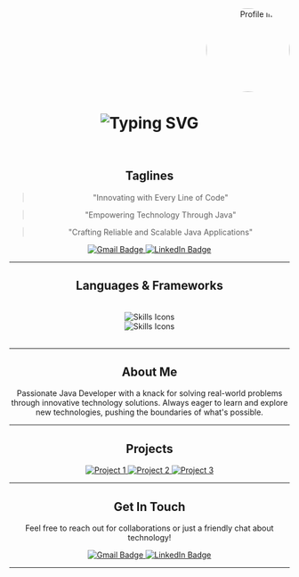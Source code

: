 <div align="right">
  <a href="https://github.com/abhii8086" target="_blank" rel="noreferrer"> </a>
</div>

<div style="text-align:right;">
  <img src="https://imgs.search.brave.com/_8xeuHZ3V2LjHWCOrCmuFkOMvcF9ZaZDAvJHFKzzfDU/rs:fit:860:0:0/g:ce/aHR0cHM6Ly9pLnBp/bmltZy5jb20vb3Jp/Z2luYWxzL2NkL2Uw/L2FkL2NkZTBhZDU1/YWYzMzE2YTAyY2M0/Nzg3MjUwZWQ4ODI3/LmpwZw" alt="Profile Image" style="border-radius:50%; width:150px; height:150px; " />
</div>

<h1 align="center">
    <img src="https://readme-typing-svg.herokuapp.com/?font=Righteous&size=35&center=true&vCenter=true&width=500&height=70&duration=4000&lines=Hi+There!+👋;+I'm+Abhijeet+Sharma!;Java+Developer;+Web+Developer!;" alt="Typing SVG" />
</h1>

<br/>

<div align="center">
    <h2>Taglines</h2>
    <blockquote>"Innovating with Every Line of Code"</blockquote>
    <blockquote>"Empowering Technology Through Java"</blockquote>
    <blockquote>"Crafting Reliable and Scalable Java Applications"</blockquote>
</div>

<div align="center"> 
  <a href="mailto:sharmaabhi8086@gmail.com" target="_blank">
    <img src="https://img.shields.io/badge/Gmail-333333?style=for-the-badge&logo=gmail&logoColor=red" alt="Gmail Badge"/>
  </a>
  <a href="https://www.linkedin.com/in/abhi8086/" target="_blank">
    <img src="https://img.shields.io/badge/LinkedIn-0077B5?style=for-the-badge&logo=linkedin&logoColor=white" alt="LinkedIn Badge"/>
  </a>
</div>

<hr/>

<h2 align="center">Languages & Frameworks</h2>
<br/>
<div align="center">
    <img src="https://skillicons.dev/icons?i=python,mongodb,java,c,github,javascript,nodejs" alt="Skills Icons"/><br>
    <img src="https://skillicons.dev/icons?i=react,tailwind,mysql,html,css,vscode,figma,git" alt="Skills Icons"/>
</div>

<br/>
<hr/>

<h2 align="center">About Me</h2>
<p align="center">
    Passionate Java Developer with a knack for solving real-world problems through innovative technology solutions. Always eager to learn and explore new technologies, pushing the boundaries of what's possible.
</p>

<hr/>

<h2 align="center">Projects</h2>
<div align="center">
  <a href="https://github.com/abhii8086/project1" target="_blank">
    <img src="https://img.shields.io/badge/Project1-333333?style=for-the-badge&logo=github" alt="Project 1"/>
  </a>
  <a href="https://github.com/abhii8086/project2" target="_blank">
    <img src="https://img.shields.io/badge/Project2-333333?style=for-the-badge&logo=github" alt="Project 2"/>
  </a>
  <a href="https://github.com/abhii8086/project3" target="_blank">
    <img src="https://img.shields.io/badge/Project3-333333?style=for-the-badge&logo=github" alt="Project 3"/>
  </a>
</div>

<hr/>

<h2 align="center">Get In Touch</h2>
<p align="center">
    Feel free to reach out for collaborations or just a friendly chat about technology!
</p>
<div align="center"> 
  <a href="mailto:sharmaabhi8086@gmail.com" target="_blank">
    <img src="https://img.shields.io/badge/Gmail-333333?style=for-the-badge&logo=gmail&logoColor=red" alt="Gmail Badge"/>
  </a>
  <a href="https://www.linkedin.com/in/abhi8086/" target="_blank">
    <img src="https://img.shields.io/badge/LinkedIn-0077B5?style=for-the-badge&logo=linkedin&logoColor=white" alt="LinkedIn Badge"/>
  </a>
</div>

<hr/>


